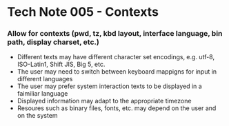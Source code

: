 # Tech Note 005 - Contexts
### Allow for contexts (pwd, tz, kbd layout, interface language, bin path, display charset, etc.)

* Different texts may have different character set encodings, e.g. utf-8, ISO-Latin1, Shift JIS, Big 5, etc.
* The user may need to switch between keyboard mappigns for input in different languages
* The user may prefer system interaction texts to be displayed in a faimiliar language
* Displayed information may adapt to the appropriate timezone
* Resoures such as binary files, fonts, etc. may depend on the user and on the system


